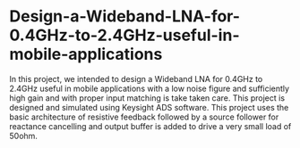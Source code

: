 # Design-a-Wideband-LNA-for-0.4GHz-to-2.4GHz-useful-in-mobile-applications
In this project, we intended to design a Wideband LNA for 0.4GHz to 2.4GHz useful in mobile applications with a low noise figure and sufficiently high gain and with proper input matching is take taken care.
This project is designed and simulated using Keysight ADS software.
This project uses the basic architecture of resistive feedback followed by a source follower for reactance cancelling and output buffer is added to drive a very small load of 50ohm.

